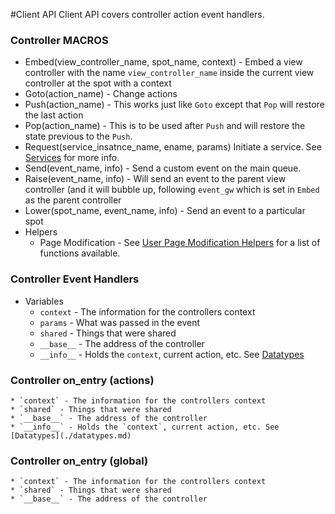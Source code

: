 #Client API
Client API covers controller action event handlers.

### Controller MACROS
  * Embed(view_controller_name, spot_name, context) - Embed a view controller with the name `view_controller_name` inside the current view controller at the spot with a context
  * Goto(action_name) - Change actions
  * Push(action_name) - This works just like `Goto` except that `Pop` will restore the last action
  * Pop(action_name) - This is to be used after `Push` and will restore the state previous to the `Push`.
  * Request(service_insatnce_name, ename, params) Initiate a service.  See [Services](./services.md) for more info.  
  * Send(event_name, info) - Send a custom event on the main queue.
  * Raise(event_name, info) - Will send an event to the parent view controller (and it will bubble up, following `event_gw` which is set in `Embed` as the parent controller
  * Lower(spot_name, event_name, info) - Send an event to a particular spot
  * Helpers
    * Page Modification - See [User Page Modification Helpers](./vm.md#user_page_modification_helpers) for a list of functions available.

### Controller Event Handlers
  * Variables
    * `context` - The information for the controllers context
    * `params` - What was passed in the event
    * `shared` - Things that were shared
    * `__base__` - The address of the controller
    * `__info__` - Holds the `context`, current action, etc. See [Datatypes](./datatypes.md)
### Controller on_entry (actions)
    * `context` - The information for the controllers context
    * `shared` - Things that were shared
    * `__base__` - The address of the controller
    * `__info__` - Holds the `context`, current action, etc. See [Datatypes](./datatypes.md)
### Controller on_entry (global)
    * `context` - The information for the controllers context
    * `shared` - Things that were shared
    * `__base__` - The address of the controller
